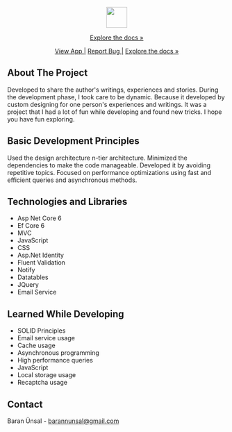 <p align="center">
  <img height="48" width="48" src="https://user-images.githubusercontent.com/96000792/209410501-d92361cb-db7a-4030-a8fd-3c79697795f0.png" />
</p>

<p align="center">
  <a href="https://github.com/BarannUnsal/BlogApp">Explore the docs »</a>
</p>

<p align="center">
  <a href="https://www.esrarga.com/">View App |</a>
  <a href="https://github.com/BarannUnsal/BlogApp/issues"> Report Bug |</a>
  <a href="https://github.com/BarannUnsal/BlogApp/issues">Explore the docs »</a>
</p>

## About The Project

Developed to share the author's writings, experiences and stories. During the development phase, I took care to be dynamic. Because it developed by custom designing for one person's experiences and writings. It was a project that I had a lot of fun while developing and found new tricks. I hope you have fun exploring.

## Basic Development Principles

Used the design architecture n-tier architecture. Minimized the dependencies to make the code manageable. Developed it by avoiding repetitive topics. Focused on performance optimizations using fast and efficient queries and asynchronous methods. 

## Technologies and Libraries 
- Asp Net Core 6
- Ef Core 6
- MVC
- JavaScript
- CSS
- Asp.Net Identity
- Fluent Validation
- Notify
- Datatables
- JQuery
- Email Service

## Learned While Developing
- SOLID Principles 
- Email service usage
- Cache usage
- Asynchronous programming
- High performance queries
- JavaScript
- Local storage usage
- Recaptcha usage

## Contact
Baran Ünsal - [barannunsal@gmail.com](barannunsal@gmail.com)
